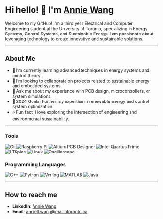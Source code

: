# Hi hello! 👋 I'm [Annie Wang](https://anniew5.github.io/index.html)


Welcome to my GitHub! I'm a third year Electrical and Computer Engineering student at the University of Toronto, specializing in Energy Systems, Control Systems, and Sustainable Energy. I am passionate about leveraging technology to create innovative and sustainable solutions. 

---

## About Me

- 🌱 I’m currently learning advanced techniques in energy systems and control theory.
- 👯 I’m looking to collaborate on projects related to sustainable energy and embedded systems.
- 💬 Ask me about my experience with PCB design, microcontrollers, or system simulations.
- 🥅 2024 Goals: Further my expertise in renewable energy and control system optimization.
- ⚡ Fun fact: I love exploring the intersection of engineering and environmental sustainability.

---

### Tools

![Git](https://img.shields.io/badge/-Git-orange?style=flat&logo=git&logoColor=white)
![Raspberry Pi](https://img.shields.io/badge/-Raspberry_Pi-red?style=flat&logo=raspberry-pi&logoColor=white)
![Altium PCB Designer](https://img.shields.io/badge/-Altium_PCB_Designer-blue?style=flat)
![Intel Quartus Prime](https://img.shields.io/badge/-Intel_Quartus_Prime-green?style=flat)
![LTSpice](https://img.shields.io/badge/-LTSpice-yellow?style=flat)
![Linux](https://img.shields.io/badge/-Linux-black?style=flat&logo=linux&logoColor=white)
![Oscilloscope](https://img.shields.io/badge/-Oscilloscope-purple?style=flat)

### Programming Languages

![C++](https://img.shields.io/badge/-C++-00599C?style=flat&logo=c%2B%2B&logoColor=white)
![Python](https://img.shields.io/badge/-Python-blue?style=flat&logo=python&logoColor=white)
![Verilog](https://img.shields.io/badge/-Verilog-green?style=flat)
![MATLAB](https://img.shields.io/badge/-MATLAB-orange?style=flat&logo=matlab)
![Java](https://img.shields.io/badge/-Java-red?style=flat&logo=java)

---


## How to reach me

- **LinkedIn**: [Annie Wang](https://www.linkedin.com/in/annie-wang123/)
- **Email**: [anniell.wang@mail.utoronto.ca](mailto:anniell.wang@mail.utoronto.ca)



<br />





